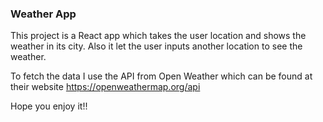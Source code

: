 ### Weather App

This project is a React app which takes the user location and shows the weather in its city.
Also it let the user inputs another location to see the weather.

To fetch the data I use the API from Open Weather which can be found at their website https://openweathermap.org/api

Hope you enjoy it!!
